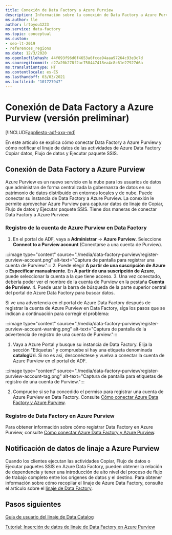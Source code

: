 ```yaml
---
title: Conexión de Data Factory a Azure Purview
description: Información sobre la conexión de Data Factory a Azure Purview
ms.author: lle
author: lrtoyou1223
ms.service: data-factory
ms.topic: conceptual
ms.custom:
- seo-lt-2019
- references_regions
ms.date: 12/3/2020
ms.openlocfilehash: 44f093f96d0f4653a6fcca94aaa97264c93e3c7d
ms.sourcegitcommit: c27a20b278f2ac758447418ea4c8c61e27927d6a
ms.translationtype: HT
ms.contentlocale: es-ES
ms.lasthandoff: 03/03/2021
ms.locfileid: "101727947"
---
```

# <a name="connect-data-factory-to-azure-purview-preview"></a>Conexión de Data Factory a Azure Purview (versión preliminar)
[!INCLUDE[appliesto-adf-xxx-md](includes/appliesto-adf-xxx-md.md)]

En este artículo se explica cómo conectar Data Factory a Azure Purview y cómo notificar el linaje de datos de las actividades de Azure Data Factory Copiar datos, Flujo de datos y Ejecutar paquete SSIS.


## <a name="connect-data-factory-to-azure-purview"></a>Conexión de Data Factory a Azure Purview
Azure Purview es un nuevo servicio en la nube para los usuarios de datos que administran de forma centralizada la gobernanza de datos en su patrimonio de datos distribuido en entornos locales y de nube. Puede conectar su instancia de Data Factory a Azure Purview. La conexión le permite aprovechar Azure Purview para capturar datos de linaje de Copiar, Flujo de datos y Ejecutar paquete SSIS. Tiene dos maneras de conectar Data Factory a Azure Purview:
### <a name="register-azure-purview-account-to-data-factory"></a>Registro de la cuenta de Azure Purview en Data Factory
1. En el portal de ADF, vaya a **Administrar** -> **Azure Purview**. Seleccione **Connect to a Purview account** (Conectarse a una cuenta de Purview). 

:::image type="content" source="./media/data-factory-purview/register-purview-account.png" alt-text="Captura de pantalla para registrar una cuenta de Purview.":::
2. Puede elegir **A partir de una suscripción de Azure** o **Especificar manualmente**. En **A partir de una suscripción de Azure**, puede seleccionar la cuenta a la que tiene acceso. 
3. Una vez conectado, debería poder ver el nombre de la cuenta de Purview en la pestaña **Cuenta de Purview**. 
4. Puede usar la barra de búsqueda de la parte superior central del portal de Azure Data Factory para buscar datos. 

Si ve una advertencia en el portal de Azure Data Factory después de registrar la cuenta de Azure Purview en Data Factory, siga los pasos que se indican a continuación para corregir el problema:

:::image type="content" source="./media/data-factory-purview/register-purview-account-warning.png" alt-text="Captura de pantalla de la advertencia de registro de una cuenta de Purview.":::

1. Vaya a Azure Portal y busque su instancia de Data Factory. Elija la sección "Etiquetas" y compruebe si hay una etiqueta denominada **catalogUri**. Si no es así, desconéctese y vuelva a conectar la cuenta de Azure Purview en el portal de ADF.

:::image type="content" source="./media/data-factory-purview/register-purview-account-tag.png" alt-text="Captura de pantalla para etiquetas de registro de una cuenta de Purview.":::

2. Compruebe si se ha concedido el permiso para registrar una cuenta de Azure Purview en Data Factory. Consulte [Cómo conectar Azure Data Factory y Azure Purview](../purview/how-to-link-azure-data-factory.md#create-new-data-factory-connection).

### <a name="register-data-factory-in-azure-purview"></a>Registro de Data Factory en Azure Purview
Para obtener información sobre cómo registrar Data Factory en Azure Purview, consulte [Cómo conectar Azure Data Factory y Azure Purview](../purview/how-to-link-azure-data-factory.md). 

## <a name="report-lineage-data-to-azure-purview"></a>Notificación de datos de linaje a Azure Purview
Cuando los clientes ejecutan las actividades Copiar, Flujo de datos o Ejecutar paquetes SSIS en Azure Data Factory, pueden obtener la relación de dependencia y tener una introducción de alto nivel del proceso de flujo de trabajo completo entre los orígenes de datos y el destino.
Para obtener información sobre cómo recopilar el linaje de Azure Data Factory, consulte el artículo sobre el [linaje de Data Factory](../purview/how-to-link-azure-data-factory.md#supported-azure-data-factory-activities).

## <a name="next-steps"></a>Pasos siguientes
[Guía de usuario del linaje de Data Catalog](../purview/catalog-lineage-user-guide.md)

[Tutorial: Inserción de datos de linaje de Data Factory en Azure Purview](turorial-push-lineage-to-purview.md)